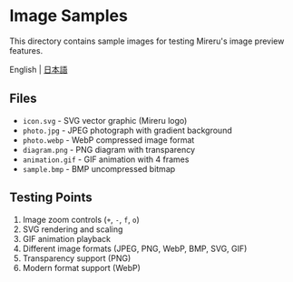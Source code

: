 # Image Samples

This directory contains sample images for testing Mireru's image preview features.

English | [日本語](README.ja.md)

## Files

- `icon.svg` - SVG vector graphic (Mireru logo)
- `photo.jpg` - JPEG photograph with gradient background
- `photo.webp` - WebP compressed image format
- `diagram.png` - PNG diagram with transparency
- `animation.gif` - GIF animation with 4 frames
- `sample.bmp` - BMP uncompressed bitmap

## Testing Points

1. Image zoom controls (`+`, `-`, `f`, `o`)
2. SVG rendering and scaling
3. GIF animation playback
4. Different image formats (JPEG, PNG, WebP, BMP, SVG, GIF)
5. Transparency support (PNG)
6. Modern format support (WebP)
